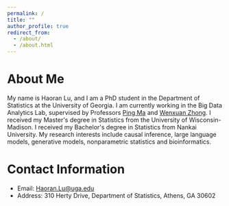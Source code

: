 ```yaml
---
permalink: /
title: ""
author_profile: true
redirect_from: 
  - /about/
  - /about.html
---
```


About Me
======
My name is Haoran Lu, and I am a PhD student in the Department of Statistics at the University of Georgia. I am currently working in the Big Data Analytics Lab, supervised by Professors [Ping Ma](https://bdalpingio.github.io/) and [Wenxuan Zhong](https://zhonglabuga.github.io/). I received my Master's degree in Statistics from the University of Wisconsin-Madison. I received my Bachelor's degree in Statistics from Nankai University. My research interests include causal inference, large language models, generative models, nonparametric statistics and bioinformatics.

Contact Information
======
- Email: Haoran.Lu@uga.edu
- Address: 310 Herty Drive, Department of Statistics, Athens, GA 30602

